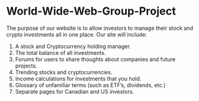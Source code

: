 # World-Wide-Web-Group-Project


The purpose of our website is to allow investors to manage their stock and crypto investments all in one place. Our site will include: 

1) A stock and Cryptocurrency holding manager.
2) The total balance of all investments.
3) Forums for users to share thoughts about companies and future projects.
4) Trending stocks and cryptocurrencies.
5) Income calculations for investments that you hold.
6) Glossary of unfamiliar terms (such as ETF’s, dividends, etc.)
7) Separate pages for Canadian and US investors.  
